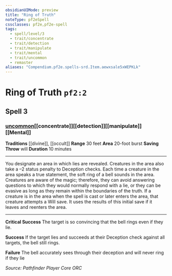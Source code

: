 ```yaml
---
obsidianUIMode: preview
title: "Ring of Truth"
noteType: pf2eSpell
cssclasses: pf2e,pf2e-spell
tags:
  - spell/level/3
  - trait/concentrate
  - trait/detection
  - trait/manipulate
  - trait/mental
  - trait/uncommon
  - remaster
aliases: "Compendium.pf2e.spells-srd.Item.aewxsale5xWEPKLk" 
---
```

# Ring of Truth  `pf2:2`  
## Spell 3
### [uncommon](uncommon "Uncommon Rarity Trait")[[concentrate]][[detection]][[manipulate]][[Mental]]
**Traditions** [[divine]], [[occult]]
**Range** 30 feet
**Area** 20-foot burst
**Saving Throw**  will
**Duration** 10 minutes
* * * 
You designate an area in which lies are revealed. Creatures in the area also take a –2 status penalty to Deception checks. Each time a creature in the area speaks a true statement, the soft ring of a bell sounds in the area. Creatures are aware of the magic; therefore, they can avoid answering questions to which they would normally respond with a lie, or they can be evasive as long as they remain within the boundaries of the truth. If a creature is in the area when the spell is cast or later enters the area, that creature attempts a Will save. It uses the results of this initial save if it leaves and reenters the area.

* * *

**Critical Success** The target is so convincing that the bell rings even if they lie.

**Success** If the target lies and succeeds at their Deception check against all targets, the bell still rings.

**Failure** The bell accurately sees through their deception and will never ring if they lie

*Source: Pathfinder Player Core*
*ORC*
